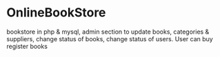 # OnlineBookStore
bookstore in php &amp; mysql, admin section to update books, categories &amp; suppliers, change status of books, change status of users. User can buy register books
